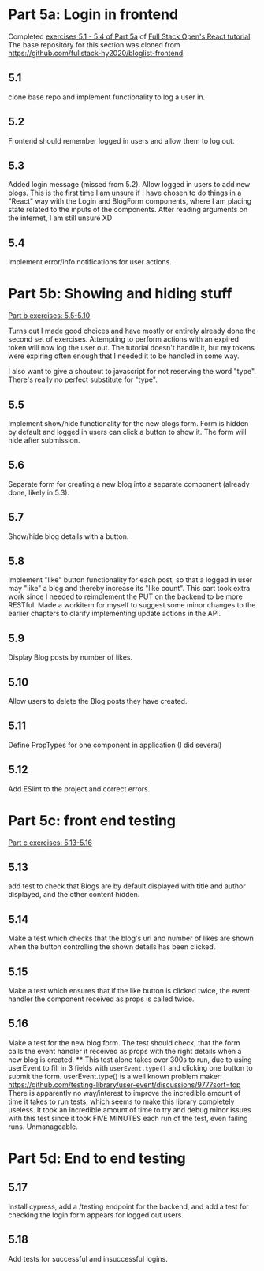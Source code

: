 # Part 5a: Login in frontend

Completed [exercises 5.1 - 5.4 of Part 5a](https://fullstackopen.com/en/part5/login_in_frontend#exercises-5-1-5-4) of [Full Stack Open's React tutorial](https://fullstackopen.com). The base repository for this section was cloned from https://github.com/fullstack-hy2020/bloglist-frontend.

## 5.1
clone base repo and implement functionality to log a user in.

## 5.2
Frontend should remember logged in users and allow them to log out.

## 5.3
Added login message (missed from 5.2). Allow logged in users to add new blogs. This is the first time I am unsure if I have chosen to do things in a "React" way with the Login and BlogForm components, where I am placing state related to the inputs of the components. After reading arguments on the internet, I am still unsure XD

## 5.4
Implement error/info notifications for user actions.

# Part 5b: Showing and hiding stuff
[Part b exercises: 5.5-5.10](https://fullstackopen.com/en/part5/props_children_and_proptypes#exercises-5-5-5-10)

Turns out I made good choices and have mostly or entirely already done the second set of exercises. Attempting to perform actions with an expired token will now log the user out. The tutorial doesn't handle it, but my tokens were expiring often enough that I needed it to be handled in some way.

I also want to give a shoutout to javascript for not reserving the word "type". There's really no perfect substitute for "type".

## 5.5
Implement show/hide functionality for the new blogs form. Form is hidden by default and logged in users can click a button to show it. The form will hide after submission.

## 5.6
Separate form for creating a new blog into a separate component (already done, likely in 5.3).

## 5.7
Show/hide blog details with a button.

## 5.8
Implement "like" button functionality for each post, so that a logged in user may "like" a blog and thereby increase its "like count". This part took extra work since I needed to reimplement the PUT on the backend to be more RESTful. Made a workitem for myself to suggest some minor changes to the earlier chapters to clarify implementing update actions in the API.

## 5.9
Display Blog posts by number of likes.

## 5.10
Allow users to delete the Blog posts they have created.

## 5.11
Define PropTypes for one component in application (I did several)

## 5.12
Add ESlint to the project and correct errors.

# Part 5c: front end testing
[Part c exercises: 5.13-5.16](https://fullstackopen.com/en/part5/testing_react_apps#exercises-5-13-5-16)

## 5.13
add test to check that Blogs are by default displayed with title and author displayed, and the other content hidden.

## 5.14
Make a test which checks that the blog's url and number of likes are shown when the button controlling the shown details has been clicked.

## 5.15
Make a test which ensures that if the like button is clicked twice, the event handler the component received as props is called twice.

## 5.16
Make a test for the new blog form. The test should check, that the form calls the event handler it received as props with the right details when a new blog is created.
** This test alone takes over 300s to run, due to using userEvent to fill in 3 fields with `userEvent.type()` and clicking one button to submit the form. userEvent.type() is a well known problem maker: https://github.com/testing-library/user-event/discussions/977?sort=top
There is apparently no way/interest to improve the incredible amount of time it takes to run tests, which seems to make this library completely useless. It took an incredible amount of time to try and debug minor issues with this test since it took FIVE MINUTES each run of the test, even failing runs. Unmanageable.

# Part 5d: End to end testing

## 5.17
Install cypress, add a /testing endpoint for the backend, and add a test for checking the login form appears for logged out users.

## 5.18
Add tests for successful and insuccessful logins.
